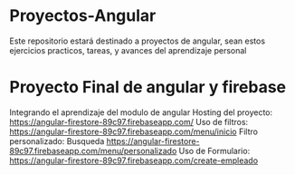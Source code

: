 # Proyectos-Angular
Este repositorio estará destinado a proyectos de angular, sean estos ejercicios practicos, tareas, y avances del aprendizaje personal

# Proyecto Final de angular y firebase
Integrando el aprendizaje del modulo de angular
Hosting del proyecto: https://angular-firestore-89c97.firebaseapp.com/ 
Uso de filtros: https://angular-firestore-89c97.firebaseapp.com/menu/inicio
Filtro personalizado: Busqueda https://angular-firestore-89c97.firebaseapp.com/menu/personalizado
Uso de Formulario: https://angular-firestore-89c97.firebaseapp.com/create-empleado
